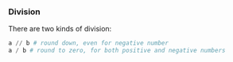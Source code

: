 
### Division
There are two kinds of division:
```python
a // b # round down, even for negative number
a / b # round to zero, for both positive and negative numbers
```
